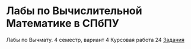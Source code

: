 # Лабы по Вычислительной Математике в СПбПУ
Лабы по Вычмату. 4 семестр, вариант 4
Курсовая работа	24
    [Задания](/var4.jpg) 
